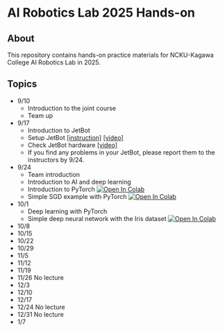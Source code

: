 # AI Robotics Lab 2025 Hands-on

## About
This repository contains hands-on practice materials for NCKU-Kagawa College AI Robotics Lab in 2025.

## Topics
- 9/10
  - Introduction to the joint course
  - Team up   
- 9/17
  - Introduction to JetBot
  - Setup JetBot [[instruction]](https://github.com/naoya1110/ai_robotics_lab_2025_hands_on/blob/main/Week02_Jetbot_Software_Setup.md) [[video]](https://youtu.be/Si-kh8yqQHo)
  - Check JetBot hardware [[video]](https://youtu.be/77WQfj6HOIg)
  - If you find any problems in your JetBot, please report them to the instructors by 9/24.
- 9/24
  - Team introduction
  - Introduction to AI and deep learning
  - Introduction to PyTorch [![Open In Colab](https://colab.research.google.com/assets/colab-badge.svg)](https://colab.research.google.com/github/naoya1110/ai_robotics_lab_2025_hands_on/blob/main/Week03_Introduction_to_PyTorch.ipynb)
  - Simple SGD example with PyTorch [![Open In Colab](https://colab.research.google.com/assets/colab-badge.svg)](https://colab.research.google.com/github/naoya1110/ai_robotics_lab_2025_hands_on/blob/main/Week03_Simple_SGD_Example__with_PyTorch.ipynb)
- 10/1
  - Deep learning with PyTorch
  - Simple deep neural network with the Iris dataset [![Open In Colab](https://colab.research.google.com/assets/colab-badge.svg)](https://colab.research.google.com/github/naoya1110/ai_robotics_lab_2025_hands_on/blob/main/Week04_Simple_MLP_Model_with_the_Iris_Dataset.ipynb)
- 10/8
- 10/15
- 10/22
- 10/29
- 11/5
- 11/12
- 11/19
- 11/26 No lecture
- 12/3
- 12/10
- 12/17
- 12/24 No lecture
- 12/31 No lecture
- 1/7 
